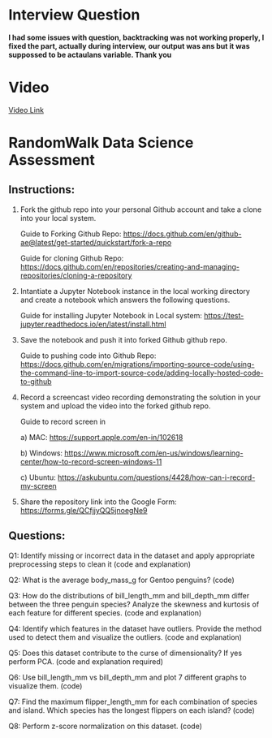 # Interview Question
**I had some issues with question, backtracking was not working properly, I fixed the part, actually during interview, our output was ans but it was suppossed
to be actaulans variable. Thank you**
# Video 
[Video Link](https://drive.google.com/file/d/18cG-OX-CeJO6LwR6xmKvJ3qPqF4uCV5O/view?usp=sharing)

# RandomWalk Data Science Assessment

## Instructions:

1) Fork the github repo into your personal Github account and take a clone into your local system.

   Guide to Forking Github Repo: https://docs.github.com/en/github-ae@latest/get-started/quickstart/fork-a-repo

   Guide for cloning Github Repo: https://docs.github.com/en/repositories/creating-and-managing-repositories/cloning-a-repository

2) Intantiate a Jupyter Notebook instance in the local working directory and create a notebook which answers the following questions.

   Guide for installing Jupyter Notebook in Local system: https://test-jupyter.readthedocs.io/en/latest/install.html

3) Save the notebook and push it into forked Github github repo.

   Guide to pushing code into Github Repo: https://docs.github.com/en/migrations/importing-source-code/using-the-command-line-to-import-source-code/adding-locally-hosted-code-to-github
   
4) Record a screencast video recording demonstrating the solution in your system and upload the video into the forked github repo.

   Guide to record screen in

   a) MAC: https://support.apple.com/en-in/102618

   b) Windows: https://www.microsoft.com/en-us/windows/learning-center/how-to-record-screen-windows-11

   c) Ubuntu: https://askubuntu.com/questions/4428/how-can-i-record-my-screen
   
5) Share the repository link into the Google Form: https://forms.gle/QCfjjyQQ5jnoegNe9

## Questions:

Q1: Identify missing or incorrect data in the dataset and apply appropriate preprocessing steps to clean it (code and explanation)

Q2: What is the average body_mass_g for Gentoo penguins? (code)

Q3: How do the distributions of bill_length_mm and bill_depth_mm differ between the three penguin species? Analyze the skewness and kurtosis of each feature for different species. (code and explanation)

Q4: Identify which features in the dataset have outliers. Provide the method used to detect them and visualize the outliers. (code and explanation)

Q5: Does this dataset contribute to the curse of dimensionality? If yes perform PCA. (code and explanation required)

Q6: Use bill_length_mm vs bill_depth_mm and plot 7 different graphs to visualize them. (code)

Q7: Find the maximum flipper_length_mm for each combination of species and island. Which species has the longest flippers on each island? (code)

Q8: Perform z-score normalization on this dataset. (code)


